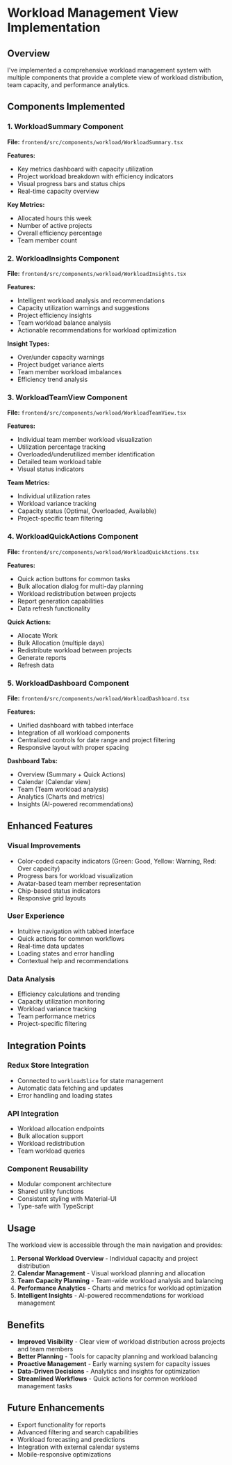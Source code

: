 # Workload Management View Implementation

## Overview
I've implemented a comprehensive workload management system with multiple components that provide a complete view of workload distribution, team capacity, and performance analytics.

## Components Implemented

### 1. WorkloadSummary Component
**File:** `frontend/src/components/workload/WorkloadSummary.tsx`

**Features:**
- Key metrics dashboard with capacity utilization
- Project workload breakdown with efficiency indicators
- Visual progress bars and status chips
- Real-time capacity overview

**Key Metrics:**
- Allocated hours this week
- Number of active projects
- Overall efficiency percentage
- Team member count

### 2. WorkloadInsights Component
**File:** `frontend/src/components/workload/WorkloadInsights.tsx`

**Features:**
- Intelligent workload analysis and recommendations
- Capacity utilization warnings and suggestions
- Project efficiency insights
- Team workload balance analysis
- Actionable recommendations for workload optimization

**Insight Types:**
- Over/under capacity warnings
- Project budget variance alerts
- Team member workload imbalances
- Efficiency trend analysis

### 3. WorkloadTeamView Component
**File:** `frontend/src/components/workload/WorkloadTeamView.tsx`

**Features:**
- Individual team member workload visualization
- Utilization percentage tracking
- Overloaded/underutilized member identification
- Detailed team workload table
- Visual status indicators

**Team Metrics:**
- Individual utilization rates
- Workload variance tracking
- Capacity status (Optimal, Overloaded, Available)
- Project-specific team filtering

### 4. WorkloadQuickActions Component
**File:** `frontend/src/components/workload/WorkloadQuickActions.tsx`

**Features:**
- Quick action buttons for common tasks
- Bulk allocation dialog for multi-day planning
- Workload redistribution between projects
- Report generation capabilities
- Data refresh functionality

**Quick Actions:**
- Allocate Work
- Bulk Allocation (multiple days)
- Redistribute workload between projects
- Generate reports
- Refresh data

### 5. WorkloadDashboard Component
**File:** `frontend/src/components/workload/WorkloadDashboard.tsx`

**Features:**
- Unified dashboard with tabbed interface
- Integration of all workload components
- Centralized controls for date range and project filtering
- Responsive layout with proper spacing

**Dashboard Tabs:**
- Overview (Summary + Quick Actions)
- Calendar (Calendar view)
- Team (Team workload analysis)
- Analytics (Charts and metrics)
- Insights (AI-powered recommendations)

## Enhanced Features

### Visual Improvements
- Color-coded capacity indicators (Green: Good, Yellow: Warning, Red: Over capacity)
- Progress bars for workload visualization
- Avatar-based team member representation
- Chip-based status indicators
- Responsive grid layouts

### User Experience
- Intuitive navigation with tabbed interface
- Quick actions for common workflows
- Real-time data updates
- Loading states and error handling
- Contextual help and recommendations

### Data Analysis
- Efficiency calculations and trending
- Capacity utilization monitoring
- Workload variance tracking
- Team performance metrics
- Project-specific filtering

## Integration Points

### Redux Store Integration
- Connected to `workloadSlice` for state management
- Automatic data fetching and updates
- Error handling and loading states

### API Integration
- Workload allocation endpoints
- Bulk allocation support
- Workload redistribution
- Team workload queries

### Component Reusability
- Modular component architecture
- Shared utility functions
- Consistent styling with Material-UI
- Type-safe with TypeScript

## Usage

The workload view is accessible through the main navigation and provides:

1. **Personal Workload Overview** - Individual capacity and project distribution
2. **Calendar Management** - Visual workload planning and allocation
3. **Team Capacity Planning** - Team-wide workload analysis and balancing
4. **Performance Analytics** - Charts and metrics for workload optimization
5. **Intelligent Insights** - AI-powered recommendations for workload management

## Benefits

- **Improved Visibility** - Clear view of workload distribution across projects and team members
- **Better Planning** - Tools for capacity planning and workload balancing
- **Proactive Management** - Early warning system for capacity issues
- **Data-Driven Decisions** - Analytics and insights for optimization
- **Streamlined Workflows** - Quick actions for common workload management tasks

## Future Enhancements

- Export functionality for reports
- Advanced filtering and search capabilities
- Workload forecasting and predictions
- Integration with external calendar systems
- Mobile-responsive optimizations